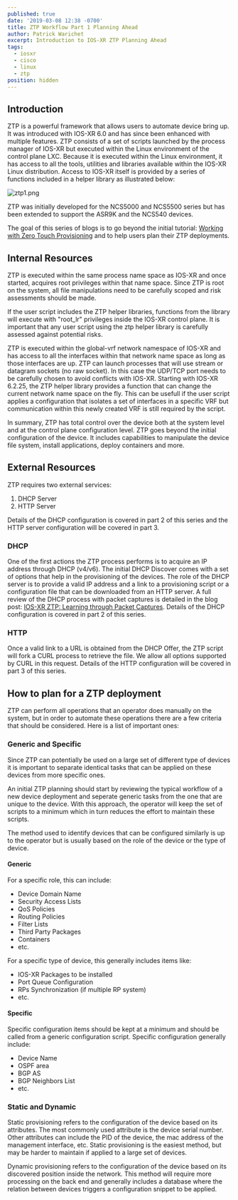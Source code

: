 ```yaml
---
published: true
date: '2019-03-08 12:38 -0700'
title: ZTP Workflow Part 1 Planning Ahead
author: Patrick Warichet
excerpt: Introduction to IOS-XR ZTP Planning Ahead
tags:
  - iosxr
  - cisco
  - linux
  - ztp
position: hidden
---
```


## Introduction

ZTP is a powerful framework that allows users to automate device bring up. It was introduced with IOS-XR 6.0 and has since been enhanced with multiple features.
ZTP consists of a set of scripts launched by the process manager of IOS-XR but executed within the Linux environment of the control plane LXC.
Because it is executed within the Linux environment, it has access to all the tools, utilities and libraries available within the IOS-XR Linux distribution.
Access to IOS-XR itself is provided by a series of functions included in a helper library as illustrated below:

![ztp1.png]({{site.baseurl}}/images/ztp1.png)

ZTP was initially developed for the NCS5000 and NCS5500 series but has been extended to support the ASR9K and the NCS540 devices.

The goal of this series of blogs is to go beyond the initial tutorial: [Working with Zero Touch Provisioning](https://xrdocs.io/device-lifecycle/tutorials/2016-08-26-working-with-ztp/) and to help users plan their ZTP deployments.

## Internal Resources

ZTP is executed within the same process name space as IOS-XR and once started, acquires root privileges within that name space. Since ZTP is root on the system, all file manipulations need to be carefully scoped and risk assessments should be made.

If the user script includes the ZTP helper libraries, functions from the library will execute with "root_lr" privileges inside the IOS-XR control plane. It is important that any user script using the ztp helper library is carefully assessed against potential risks.

ZTP is executed within the global-vrf network namespace of IOS-XR and has access to all the interfaces within that network name space as long as those interfaces are up. ZTP can launch processes that will use stream or datagram sockets (no raw socket). In this case the UDP/TCP port needs to be carefully chosen to avoid conflicts with IOS-XR.
Starting with IOS-XR 6.2.25, the ZTP helper library provides a function that can change the current network name space on the fly. This can be usefull if the user script applies a configuration that isolates a set of interfaces in a specific VRF but communication within this newly created VRF is still required by the script.

In summary, ZTP has total control over the device both at the system level and at the control plane configuration level. ZTP goes beyond the initial configuration of the device. It includes capabilities to manipulate the device file system, install applications, deploy containers and more.

## External Resources

ZTP requires two external services:

1. DHCP Server
2. HTTP Server

Details of the DHCP configuration is covered in part 2 of this series and the HTTP server configuration will be covered in part 3.

### DHCP

One of the first actions the ZTP process performs is to acquire an IP address through DHCP (v4/v6). The initial DHCP Discover comes with a set of options that help in the provisioning of the devices. The role of the DHCP server is to provide a valid IP address and a link to a provisioning script or a configuration file that can be downloaded from an HTTP server.
A full review of the DHCP process with packet captures is detailed in the blog post: [IOS-XR ZTP: Learning through Packet Captures](https://xrdocs.io/device-lifecycle/blogs/2017-09-20-learning-through-packet-captures-ios-xr-ztp/).
Details of the DHCP configuration is covered in part 2 of this series.

### HTTP

Once a valid link to a URL is obtained from the DHCP Offer, the ZTP script will fork a CURL process to retrieve the file. We allow all options supported by CURL in this request. Details of the HTTP configuration will be covered in part 3 of this series.

## How to plan for a ZTP deployment
ZTP can perform all operations that an operator does manually on the system, but in order to automate these operations there are a few criteria that should be considered. Here is a list of important ones:

### Generic and Specific
Since ZTP can potentially be used on a large set of different type of devices it is important to separate identical tasks that can be applied on these devices from more specific ones.

An initial ZTP planning should start by reviewing the typical workflow of a new device deployment and seperate generic tasks from the one that are unique to the device. With this approach, the operator will keep the set of scripts to a minimum which in turn reduces the effort to maintain these scripts.

The method used to identify devices that can be configured similarly is up to the operator but is usually based on the role of the device or the type of device.

#### Generic
For a specific role, this can include:

* Device Domain Name
* Security Access Lists
* QoS Policies
* Routing Policies
* Filter Lists
* Third Party Packages
* Containers
* etc.

For a specific type of device, this generally includes items like:

* IOS-XR Packages to be installed
* Port Queue Configuration
* RPs Synchronization (if multiple RP system)
* etc.

#### Specific
Specific configuration items should be kept at a minimum and should be called from a generic configuration script.
Specific configuration generally include:

* Device Name
* OSPF area
* BGP AS
* BGP Neighbors List
* etc.

### Static and Dynamic
Static provisioning refers to the configuration of the device based on its attributes. The most commonly used attribute is the device serial number. Other attributes can include the PID of the device, the mac address of the management interface, etc.
Static provisioning is the easiest method, but may be harder to maintain if applied to a large set of devices.

Dynamic provisioning refers to the configuration of the device based on its discovered position inside the network. This method will require more processing on the back end and generally includes a database where the relation between devices triggers a configuration snippet to be applied.
